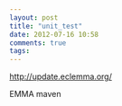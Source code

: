 ```yaml
---
layout: post
title: "unit_test"
date: 2012-07-16 10:58
comments: true
tags: 
---
```

http://update.eclemma.org/

EMMA maven
